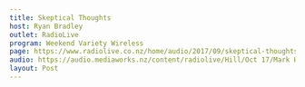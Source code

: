 ```yaml
---
title: Skeptical Thoughts
host: Ryan Bradley
outlet: RadioLive
program: Weekend Variety Wireless
page: https://www.radiolive.co.nz/home/audio/2017/09/skeptical-thoughts.html
audio: https://audio.mediaworks.nz/content/radiolive/Hill/Oct 17/Mark HoneyChurch 1_10_17.mp3
layout: Post
---
```


<page-radio />
